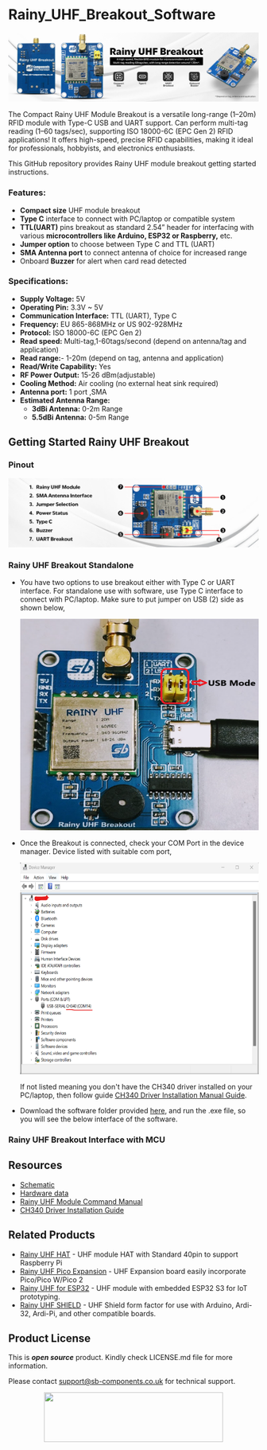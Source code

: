 # Rainy_UHF_Breakout_Software

<img src="https://github.com/sbcshop/Rainy_UHF_Breakout_Software/blob/main/images/Rainy_UHF_BreakoutBanner.jpg">

The Compact Rainy UHF Module Breakout is a versatile long-range (1–20m) RFID module with Type-C USB and UART support. Can perform multi-tag reading (1–60 tags/sec), supporting ISO 18000-6C (EPC Gen 2) RFID applications! It offers high-speed, precise RFID capabilities, making it ideal for professionals, hobbyists, and electronics enthusiasts.

This GitHub repository provides Rainy UHF module breakout getting started instructions.

### Features:
- **Compact size** UHF module breakout
- **Type C** interface to connect with PC/laptop or compatible system
- **TTL(UART)** pins breakout as standard 2.54” header for interfacing with various **microcontrollers like Arduino, ESP32 or Raspberry,** etc.
- **Jumper option** to choose between Type C and TTL (UART)
- **SMA Antenna port** to connect antenna of choice for increased range 
- Onboard **Buzzer** for alert when card read detected 

### Specifications:
- **Supply Voltage:** 5V
- **Operating Pin:** 3.3V ~ 5V
- **Communication Interface:** TTL (UART), Type C
- **Frequency:** EU 865-868MHz or US 902-928MHz
- **Protocol:** ISO 18000-6C (EPC Gen 2)
- **Read speed:** Multi-tag,1-60tags/second (depend on antenna/tag and application)
- **Read range:**- 1-20m (depend on tag, antenna and application)
- **Read/Write Capability:** Yes
- **RF Power Output:** 15-26 dBm(adjustable)
- **Cooling Method:** Air cooling (no external heat sink required)
- **Antenna port:** 1 port ,SMA
- **Estimated Antenna Range:** 
     - **3dBi Antenna:** 0-2m Range
     - **5.5dBi Antenna:** 0-5m Range

## Getting Started Rainy UHF Breakout
### Pinout 

<img src="https://github.com/sbcshop/Rainy_UHF_Breakout_Software/blob/main/images/Rainy_UHF_Breakout_pinout.jpg">

### Rainy UHF Breakout Standalone 

  - You have two options to use breakout either with Type C or UART interface. For standalone use with software, use Type C interface to connect with PC/laptop. Make sure to put jumper on USB (2) side as shown below,

    <img src="https://github.com/sbcshop/Rainy_UHF_Breakout_Software/blob/main/images/USB_mode.png" width="584" height="425"> 
    
  - Once the Breakout is connected, check your COM Port in the device manager. Device listed with suitable com port,
    
    <img src="https://github.com/sbcshop/NFC_Module/blob/main/images/device_manager_comport_view.png" width="584" height="425">

    If not listed meaning you don't have the CH340 driver installed on your PC/laptop, then follow guide [CH340 Driver Installation Manual Guide](https://github.com/sbcshop/NFC_Module/blob/main/documents/CH340%20Driver%20installation%20steps.pdf).
    
  - Download the software folder provided [here](https://github.com/sbcshop/NFC_Module/tree/main/softwares), and run the .exe file, so you will see the below interface of the software.


### Rainy UHF Breakout Interface with MCU


 ## Resources
  * [Schematic](https://github.com/sbcshop/Rainy_UHF_Breakout_Hardware/blob/main/Design%20Data/Rainy%20UHF%20Breakout%20SCH.PDF) 
  * [Hardware data](https://github.com/sbcshop/Rainy_UHF_Breakout_Hardware)
  * [Rainy UHF Module Command Manual]()
  * [CH340 Driver Installation Guide]()

## Related Products
   * [Rainy UHF HAT](https://shop.sb-components.co.uk/products/rainy-uhf-pi-hat-complete-kit) - UHF module HAT with Standard 40pin to support Raspberry Pi
   * [Rainy UHF Pico Expansion](https://shop.sb-components.co.uk/products/rainypi-uhf-based-on-pico-complete-kit) -  UHF Expansion board easily incorporate Pico/Pico W/Pico 2
   * [Rainy UHF for ESP32](https://shop.sb-components.co.uk/products/rainyfi-uhf-for-esp32-complete-board-kit) - UHF module with embedded ESP32 S3 for IoT prototyping.
   * [Rainy UHF SHIELD](https://shop.sb-components.co.uk/products/rainy-shield-for-arduino-board-complete-kit) - UHF Shield form factor for use with Arduino, Ardi-32, Ardi-Pi, and other compatible boards.  

## Product License

This is ***open source*** product. Kindly check LICENSE.md file for more information.

Please contact support@sb-components.co.uk for technical support.
<p align="center">
  <img width="360" height="100" src="https://cdn.shopify.com/s/files/1/1217/2104/files/Logo_sb_component_3.png?v=1666086771&width=300">
</p>


    
    


